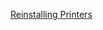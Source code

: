[Reinstalling Printers](https://www.technipages.com/windows-solve-unable-to-install-printer-another-printer)